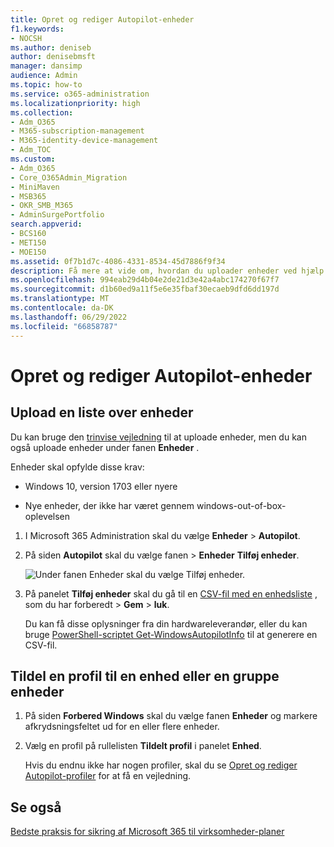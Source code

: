 ```yaml
---
title: Opret og rediger Autopilot-enheder
f1.keywords:
- NOCSH
ms.author: deniseb
author: denisebmsft
manager: dansimp
audience: Admin
ms.topic: how-to
ms.service: o365-administration
ms.localizationpriority: high
ms.collection:
- Adm_O365
- M365-subscription-management
- M365-identity-device-management
- Adm_TOC
ms.custom:
- Adm_O365
- Core_O365Admin_Migration
- MiniMaven
- MSB365
- OKR_SMB_M365
- AdminSurgePortfolio
search.appverid:
- BCS160
- MET150
- MOE150
ms.assetid: 0f7b1d7c-4086-4331-8534-45d7886f9f34
description: Få mere at vide om, hvordan du uploader enheder ved hjælp af Autopilot i Microsoft 365 Business Premium. Du kan tildele en profil til en enhed eller en gruppe enheder.
ms.openlocfilehash: 994eab29d4b04e2de21d3e42a4abc174270f67f7
ms.sourcegitcommit: d1b60ed9a11f5e6e35fbaf30ecaeb9dfd6dd197d
ms.translationtype: MT
ms.contentlocale: da-DK
ms.lasthandoff: 06/29/2022
ms.locfileid: "66858787"
---
```

# <a name="create-and-edit-autopilot-devices"></a>Opret og rediger Autopilot-enheder

## <a name="upload-a-list-of-devices"></a>Upload en liste over enheder

Du kan bruge den [trinvise vejledning](m365bp-add-Autopilot-devices-and-profile.md) til at uploade enheder, men du kan også uploade enheder under fanen **Enheder** . 
  
Enheder skal opfylde disse krav:
  
- Windows 10, version 1703 eller nyere
    
- Nye enheder, der ikke har været gennem windows-out-of-box-oplevelsen

1. I Microsoft 365 Administration skal du vælge **Enheder** \> **Autopilot**.
  
2. På siden **Autopilot** skal du vælge fanen \> **Enheder** **Tilføj enheder**.
    
    ![Under fanen Enheder skal du vælge Tilføj enheder.](./../media/6ba81e22-c873-40ad-8a72-ce64d15ea6ba.png)
  
3. På panelet **Tilføj enheder** skal du gå til en [CSV-fil med en enhedsliste](../admin/misc/device-list.md)  , som du har forberedt \> **Gem** \> **luk**.
    
    Du kan få disse oplysninger fra din hardwareleverandør, eller du kan bruge [PowerShell-scriptet Get-WindowsAutopilotInfo](https://www.powershellgallery.com/packages/Get-WindowsAutopilotInfo) til at generere en CSV-fil. 
    
## <a name="assign-a-profile-to-a-device-or-a-group-of-devices"></a>Tildel en profil til en enhed eller en gruppe enheder

1. På siden **Forbered Windows** skal du vælge fanen **Enheder** og markere afkrydsningsfeltet ud for en eller flere enheder. 
    
2. Vælg en profil på rullelisten **Tildelt profil** i panelet **Enhed**. 
    
    Hvis du endnu ikke har nogen profiler, skal du se [Opret og rediger Autopilot-profiler](../admin/devices/create-and-edit-Autopilot-profiles.md) for at få en vejledning. 

## <a name="see-also"></a>Se også

[Bedste praksis for sikring af Microsoft 365 til virksomheder-planer](../admin/security-and-compliance/secure-your-business-data.md)
